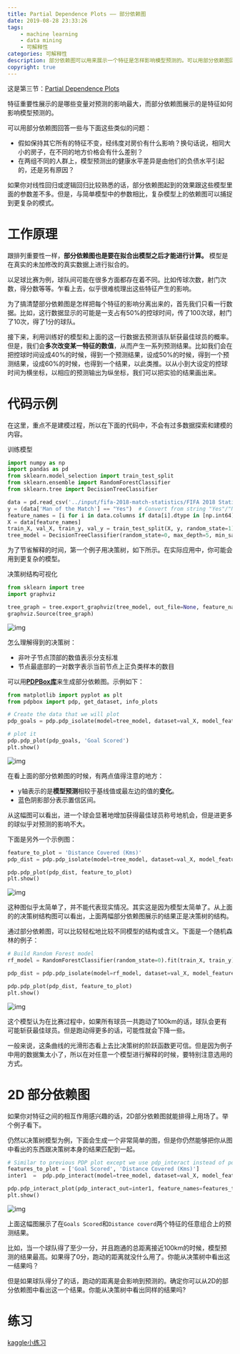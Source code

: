 ```yaml
---
title: Partial Dependence Plots —— 部分依赖图
date: 2019-08-28 23:33:26
tags:
    - machine learning
    - data mining
    - 可解释性
categories: 可解释性
description: 部分依赖图可以用来展示一个特征是怎样影响模型预测的。可以用部分依赖图回答一些与下面这些类似的问题：1. 假如保持其它所有的特征不变，经纬度对房价有什么影响？换句话说，相同大小的房子，在不同的地方价格会有什么差别？2. 在两组不同的人群上，模型预测出的健康水平差异是由他们的负债水平引起的，还是另有原因？
copyright: true
---
```


这是第三节：[Partial Dependence Plots](https://www.kaggle.com/dansbecker/partial-plots)

特征重要性展示的是哪些变量对预测的影响最大，而部分依赖图展示的是特征如何影响模型预测的。

可以用部分依赖图回答一些与下面这些类似的问题：

- 假如保持其它所有的特征不变，经纬度对房价有什么影响？换句话说，相同大小的房子，在不同的地方价格会有什么差别？
- 在两组不同的人群上，模型预测出的健康水平差异是由他们的负债水平引起的，还是另有原因？

如果你对线性回归或逻辑回归比较熟悉的话，部分依赖图起到的效果跟这些模型里面的参数差不多。但是，与简单模型中的参数相比，复杂模型上的依赖图可以捕捉到更复杂的模式。


# 工作原理

跟排列重要性一样，**部分依赖图也是要在拟合出模型之后才能进行计算。** 模型是在真实的未加修改的真实数据上进行拟合的。

以足球比赛为例，球队间可能在很多方面都存在着不同。比如传球次数，射门次数，得分数等等。乍看上去，似乎很难梳理出这些特征产生的影响。

为了搞清楚部分依赖图是怎样把每个特征的影响分离出来的，首先我们只看一行数据。比如，这行数据显示的可能是一支占有50%的控球时间，传了100次球，射门了10次，得了1分的球队。

接下来，利用训练好的模型和上面的这一行数据去预测该队斩获最佳球员的概率。但是，我们会**多次改变某一特征的数值**，从而产生一系列预测结果。比如我们会在把控球时间设成40%的时候，得到一个预测结果，设成50%的时候，得到一个预测结果，设成60%的时候，也得到一个结果，以此类推。以从小到大设定的控球时间为横坐标，以相应的预测输出为纵坐标，我们可以把实验的结果画出来。

# 代码示例

在这里，重点不是建模过程，所以在下面的代码中，不会有过多数据探索和建模的内容。

训练模型

```python
import numpy as np
import pandas as pd
from sklearn.model_selection import train_test_split
from sklearn.ensemble import RandomForestClassifier
from sklearn.tree import DecisionTreeClassifier

data = pd.read_csv('../input/fifa-2018-match-statistics/FIFA 2018 Statistics.csv')
y = (data['Man of the Match'] == "Yes")  # Convert from string "Yes"/"No" to binary
feature_names = [i for i in data.columns if data[i].dtype in [np.int64]]
X = data[feature_names]
train_X, val_X, train_y, val_y = train_test_split(X, y, random_state=1)
tree_model = DecisionTreeClassifier(random_state=0, max_depth=5, min_samples_split=5).fit(train_X, train_y)
```

为了节省解释的时间，第一个例子用决策树，如下所示。在实际应用中，你可能会用到更复杂的模型。

决策树结构可视化

```python
from sklearn import tree
import graphviz

tree_graph = tree.export_graphviz(tree_model, out_file=None, feature_names=feature_names)
graphviz.Source(tree_graph)
```

![img](tree_structure.jpg)

怎么理解得到的决策树：
- 非叶子节点顶部的数值表示分支标准
- 节点最底部的一对数字表示当前节点上正负类样本的数目

可以用[**PDPBox库**](https://pdpbox.readthedocs.io/en/latest/)来生成部分依赖图。示例如下：

```python
from matplotlib import pyplot as plt
from pdpbox import pdp, get_dataset, info_plots

# Create the data that we will plot
pdp_goals = pdp.pdp_isolate(model=tree_model, dataset=val_X, model_features=feature_names, feature='Goal Scored')

# plot it
pdp.pdp_plot(pdp_goals, 'Goal Scored')
plt.show()
```

![img](pdp_1.jpg)

在看上面的部分依赖图的时候，有两点值得注意的地方：
- y轴表示的是**模型预测**相较于基线值或最左边的值的**变化**。
- 蓝色阴影部分表示置信区间。

从这幅图可以看出，进一个球会显著地增加获得最佳球员称号地机会，但是进更多的球似乎对预测的影响不大。

下面是另外一个示例图：

```python
feature_to_plot = 'Distance Covered (Kms)'
pdp_dist = pdp.pdp_isolate(model=tree_model, dataset=val_X, model_features=feature_names, feature=feature_to_plot)

pdp.pdp_plot(pdp_dist, feature_to_plot)
plt.show()
```

![img](pdp_2.jpg)

这种图似乎太简单了，并不能代表现实情况。其实这是因为模型太简单了。从上面的的决策树结构图可以看出，上面两幅部分依赖图展示的结果正是决策树的结构。

通过部分依赖图，可以比较轻松地比较不同模型的结构或含义。下面是一个随机森林的例子：

```python
# Build Random Forest model
rf_model = RandomForestClassifier(random_state=0).fit(train_X, train_y)

pdp_dist = pdp.pdp_isolate(model=rf_model, dataset=val_X, model_features=feature_names, feature=feature_to_plot)

pdp.pdp_plot(pdp_dist, feature_to_plot)
plt.show()
```

![img](pdp_3.jpg)

这个模型认为在比赛过程中，如果所有球员一共跑动了100km的话，球队会更有可能斩获最佳球员。但是跑动得更多的话，可能性就会下降一些。

一般来说，这条曲线的光滑形态看上去比决策树的阶跃函数更可信。但是因为例子中用的数据集太小了，所以在对任意一个模型进行解释的时候，要特别注意选用的方式。


# 2D 部分依赖图

如果你对特征之间的相互作用感兴趣的话，2D部分依赖图就能排得上用场了。举个例子看下。

仍然以决策树模型为例，下面会生成一个非常简单的图，但是你仍然能够把你从图中看出的东西跟决策树本身的结果匹配到一起。

```python
# Similar to previous PDP plot except we use pdp_interact instead of pdp_isolate and pdp_interact_plot instead of pdp_isolate_plot
features_to_plot = ['Goal Scored', 'Distance Covered (Kms)']
inter1  =  pdp.pdp_interact(model=tree_model, dataset=val_X, model_features=feature_names, features=features_to_plot)

pdp.pdp_interact_plot(pdp_interact_out=inter1, feature_names=features_to_plot, plot_type='contour', plot_pdp=True)
plt.show()
```

![img](2d_pdp.jpg)

上面这幅图展示了在`Goals Scored`和`Distance coverd`两个特征的任意组合上的预测结果。

比如，当一个球队得了至少一分，并且跑通的总距离接近100km的时候，模型预测的结果最高。如果得了0分，跑动的距离就没什么用了。你能从决策树中看出这一结果吗？

但是如果球队得分了的话，跑动的距离是会影响到预测的。确定你可以从2D的部分依赖图中看出这一个结果。你能从决策树中看出同样的结果吗?

# 练习

[kaggle小练习](https://www.kaggle.com/kernels/fork/1637380)